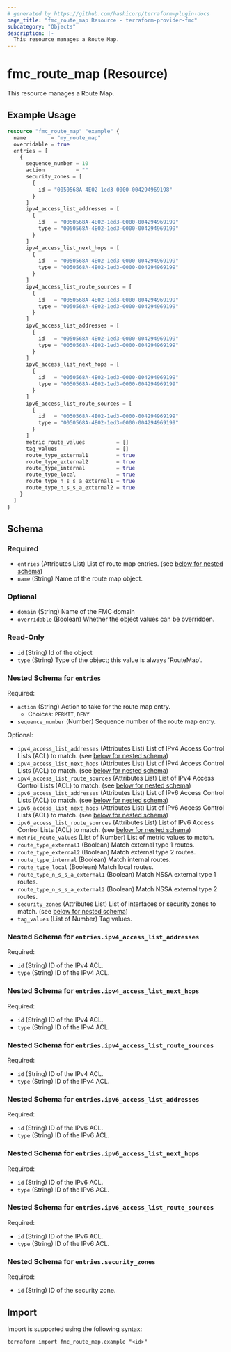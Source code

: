 ```yaml
---
# generated by https://github.com/hashicorp/terraform-plugin-docs
page_title: "fmc_route_map Resource - terraform-provider-fmc"
subcategory: "Objects"
description: |-
  This resource manages a Route Map.
---
```


# fmc_route_map (Resource)

This resource manages a Route Map.

## Example Usage

```terraform
resource "fmc_route_map" "example" {
  name        = "my_route_map"
  overridable = true
  entries = [
    {
      sequence_number = 10
      action          = ""
      security_zones = [
        {
          id = "0050568A-4E02-1ed3-0000-004294969198"
        }
      ]
      ipv4_access_list_addresses = [
        {
          id   = "0050568A-4E02-1ed3-0000-004294969199"
          type = "0050568A-4E02-1ed3-0000-004294969199"
        }
      ]
      ipv4_access_list_next_hops = [
        {
          id   = "0050568A-4E02-1ed3-0000-004294969199"
          type = "0050568A-4E02-1ed3-0000-004294969199"
        }
      ]
      ipv4_access_list_route_sources = [
        {
          id   = "0050568A-4E02-1ed3-0000-004294969199"
          type = "0050568A-4E02-1ed3-0000-004294969199"
        }
      ]
      ipv6_access_list_addresses = [
        {
          id   = "0050568A-4E02-1ed3-0000-004294969199"
          type = "0050568A-4E02-1ed3-0000-004294969199"
        }
      ]
      ipv6_access_list_next_hops = [
        {
          id   = "0050568A-4E02-1ed3-0000-004294969199"
          type = "0050568A-4E02-1ed3-0000-004294969199"
        }
      ]
      ipv6_access_list_route_sources = [
        {
          id   = "0050568A-4E02-1ed3-0000-004294969199"
          type = "0050568A-4E02-1ed3-0000-004294969199"
        }
      ]
      metric_route_values          = []
      tag_values                   = []
      route_type_external1         = true
      route_type_external2         = true
      route_type_internal          = true
      route_type_local             = true
      route_type_n_s_s_a_external1 = true
      route_type_n_s_s_a_external2 = true
    }
  ]
}
```

<!-- schema generated by tfplugindocs -->
## Schema

### Required

- `entries` (Attributes List) List of route map entries. (see [below for nested schema](#nestedatt--entries))
- `name` (String) Name of the route map object.

### Optional

- `domain` (String) Name of the FMC domain
- `overridable` (Boolean) Whether the object values can be overridden.

### Read-Only

- `id` (String) Id of the object
- `type` (String) Type of the object; this value is always 'RouteMap'.

<a id="nestedatt--entries"></a>
### Nested Schema for `entries`

Required:

- `action` (String) Action to take for the route map entry.
  - Choices: `PERMIT`, `DENY`
- `sequence_number` (Number) Sequence number of the route map entry.

Optional:

- `ipv4_access_list_addresses` (Attributes List) List of IPv4 Access Control Lists (ACL) to match. (see [below for nested schema](#nestedatt--entries--ipv4_access_list_addresses))
- `ipv4_access_list_next_hops` (Attributes List) List of IPv4 Access Control Lists (ACL) to match. (see [below for nested schema](#nestedatt--entries--ipv4_access_list_next_hops))
- `ipv4_access_list_route_sources` (Attributes List) List of IPv4 Access Control Lists (ACL) to match. (see [below for nested schema](#nestedatt--entries--ipv4_access_list_route_sources))
- `ipv6_access_list_addresses` (Attributes List) List of IPv6 Access Control Lists (ACL) to match. (see [below for nested schema](#nestedatt--entries--ipv6_access_list_addresses))
- `ipv6_access_list_next_hops` (Attributes List) List of IPv6 Access Control Lists (ACL) to match. (see [below for nested schema](#nestedatt--entries--ipv6_access_list_next_hops))
- `ipv6_access_list_route_sources` (Attributes List) List of IPv6 Access Control Lists (ACL) to match. (see [below for nested schema](#nestedatt--entries--ipv6_access_list_route_sources))
- `metric_route_values` (List of Number) List of metric values to match.
- `route_type_external1` (Boolean) Match external type 1 routes.
- `route_type_external2` (Boolean) Match external type 2 routes.
- `route_type_internal` (Boolean) Match internal routes.
- `route_type_local` (Boolean) Match local routes.
- `route_type_n_s_s_a_external1` (Boolean) Match NSSA external type 1 routes.
- `route_type_n_s_s_a_external2` (Boolean) Match NSSA external type 2 routes.
- `security_zones` (Attributes List) List of interfaces or security zones to match. (see [below for nested schema](#nestedatt--entries--security_zones))
- `tag_values` (List of Number) Tag values.

<a id="nestedatt--entries--ipv4_access_list_addresses"></a>
### Nested Schema for `entries.ipv4_access_list_addresses`

Required:

- `id` (String) ID of the IPv4 ACL.
- `type` (String) ID of the IPv4 ACL.


<a id="nestedatt--entries--ipv4_access_list_next_hops"></a>
### Nested Schema for `entries.ipv4_access_list_next_hops`

Required:

- `id` (String) ID of the IPv4 ACL.
- `type` (String) ID of the IPv4 ACL.


<a id="nestedatt--entries--ipv4_access_list_route_sources"></a>
### Nested Schema for `entries.ipv4_access_list_route_sources`

Required:

- `id` (String) ID of the IPv4 ACL.
- `type` (String) ID of the IPv4 ACL.


<a id="nestedatt--entries--ipv6_access_list_addresses"></a>
### Nested Schema for `entries.ipv6_access_list_addresses`

Required:

- `id` (String) ID of the IPv6 ACL.
- `type` (String) ID of the IPv6 ACL.


<a id="nestedatt--entries--ipv6_access_list_next_hops"></a>
### Nested Schema for `entries.ipv6_access_list_next_hops`

Required:

- `id` (String) ID of the IPv6 ACL.
- `type` (String) ID of the IPv6 ACL.


<a id="nestedatt--entries--ipv6_access_list_route_sources"></a>
### Nested Schema for `entries.ipv6_access_list_route_sources`

Required:

- `id` (String) ID of the IPv6 ACL.
- `type` (String) ID of the IPv6 ACL.


<a id="nestedatt--entries--security_zones"></a>
### Nested Schema for `entries.security_zones`

Required:

- `id` (String) ID of the security zone.

## Import

Import is supported using the following syntax:

```shell
terraform import fmc_route_map.example "<id>"
```

